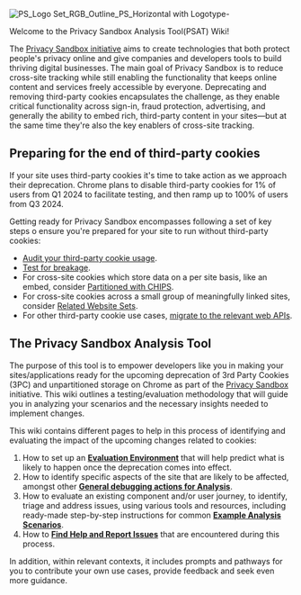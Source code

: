 ![PS_Logo Set_RGB_Outline_PS_Horizontal with Logotype-](https://github.com/GoogleChromeLabs/ps-analysis-tool/assets/506089/dc0295c3-a116-4926-9939-3a80a9a7f6c6)

Welcome to the Privacy Sandbox Analysis Tool(PSAT) Wiki!

The [Privacy Sandbox initiative](https://privacysandbox.com/) aims to create technologies that both protect people's privacy online and give companies and developers tools to build thriving digital businesses. The main goal of Privacy Sandbox is to reduce cross-site tracking while still enabling the functionality that keeps online content and services freely accessible by everyone. Deprecating and removing third-party cookies encapsulates the challenge, as they enable critical functionality across sign-in, fraud protection, advertising, and generally the ability to embed rich, third-party content in your sites—but at the same time they're also the key enablers of cross-site tracking.

## Preparing for the end of third-party cookies

If your site uses third-party cookies it's time to take action as we approach their deprecation. Chrome plans to disable third-party cookies for 1% of users from Q1 2024 to facilitate testing, and then ramp up to 100% of users from Q3 2024.  

Getting ready for Privacy Sandbox encompasses following a set of key steps o ensure you're prepared for your site to run without third-party cookies:

- [Audit your third-party cookie usage](https://developers.google.com/privacy-sandbox/blog/cookie-countdown-2023oct#audit).
- [Test for breakage](https://developers.google.com/privacy-sandbox/blog/cookie-countdown-2023oct#test).
- For cross-site cookies which store data on a per site basis, like an embed, consider [Partitioned with CHIPS](https://developers.google.com/privacy-sandbox/blog/cookie-countdown-2023oct#partitioned).
- For cross-site cookies across a small group of meaningfully linked sites, consider [Related Website Sets](https://developers.google.com/privacy-sandbox/blog/cookie-countdown-2023oct#rws).
- For other third-party cookie use cases, [migrate to the relevant web APIs](https://developers.google.com/privacy-sandbox/blog/cookie-countdown-2023oct#migrate).

## The Privacy Sandbox Analysis Tool

The purpose of this tool is to empower developers like you in making your sites/applications ready for the upcoming deprecation of 3rd Party Cookies (3PC) and unpartitioned storage on Chrome as part of the [Privacy Sandbox](https://privacysandbox.com/) initiative. This wiki outlines a testing/evaluation methodology that will guide you in analyzing your scenarios and the necessary insights needed to implement changes.

This wiki contains different pages to help in this process of identifying and evaluating the impact of the upcoming changes related to cookies:

1. How to set up an [**Evaluation Environment**](https://github.com/GoogleChromeLabs/ps-analysis-tool/wiki/Evaluation-Environment) that will help predict what is likely to happen once the deprecation comes into effect.
1. How to identify specific aspects of the site that are likely to be affected, amongst other [**General debugging actions for Analysis**](https://github.com/GoogleChromeLabs/ps-analysis-tool/wiki/General-debugging-actions).
1. How to evaluate an existing component and/or user journey, to identify, triage and address issues, using various tools and resources, including ready-made step-by-step instructions for common [**Example Analysis Scenarios**](https://github.com/GoogleChromeLabs/ps-analysis-tool/wiki/Example-analysis-scenarios).
1. How to [**Find Help and Report Issues**](https://github.com/GoogleChromeLabs/ps-analysis-tool/wiki/Reporting-Issues-and-Learning-More) that are encountered during this process.

In addition, within relevant contexts, it includes prompts and pathways for you to contribute your own use cases, provide feedback and seek even more guidance.
